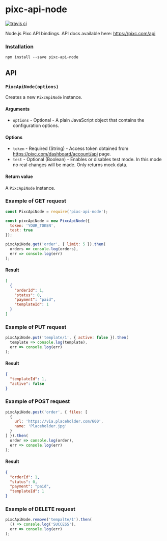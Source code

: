 pixc-api-node
==============

[![travis ci](https://travis-ci.org/Pixc2/pixc-api-node.svg?branch=master)](https://travis-ci.org/Pixc2/pixc-api-node)

Node.js Pixc API bindings. API docs available here: https://pixc.com/api

### Installation

    npm install --save pixc-api-node
    
## API

### `PixcApiNode(options)`

Creates a new `PixcApiNode` instance.

#### Arguments

- `options` - Optional - A plain JavaScript object that contains the configuration options.

#### Options

- `token` - Required (String) - Access token obtained from https://pixc.com/dashboard/account/api page.
- `test` - Optional (Boolean) - Enables or disables test mode. In this mode no real changes will be made. Only returns mock data.

#### Return value

A `PixcApiNode` instance.

### Example of GET request

```js
const PixcApiNode = require('pixc-api-node');

const pixcApiNode = new PixcApiNode({
  token: 'YOUR_TOKEN',
  test: true
});

pixcApiNode.get('order', { limit: 5 }).then(
  orders => console.log(orders),
  err => console.log(err)
);
```

#### Result

```json
[
  {
    "orderId": 1,
    "status": 0,
    "payment": "paid",
    "templateId": 1
  }
]
```

### Example of PUT request

```js
pixcApiNode.put('template/1', { active: false }).then(
  template => console.log(template),
  err => console.log(err)
);
```

#### Result

```json
{
  "templateId": 1,
  "active": false
}
```

### Example of POST request

```js
pixcApiNode.post('order', { files: [
  {
    url: 'https://via.placeholder.com/600',
    name: 'Placeholder.jpg'
  }
] }).then(
  order => console.log(order),
  err => console.log(err)
);
```

#### Result

```json
{
  "orderId": 1,
  "status": 0,
  "payment": "paid",
  "templateId": 1
}
```

### Example of DELETE request

```js
pixcApiNode.remove('tempalte/1').then(
  () => console.log('SUCCESS'),
  err => console.log(err)
);
```
